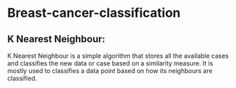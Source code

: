 # Breast-cancer-classification

## K Nearest Neighbour:

K Nearest Neighbour is a simple algorithm that stores all the available cases and classifies the new data or case based on a similarity measure. It is mostly used to classifies a data point based on how its neighbours are classified.
